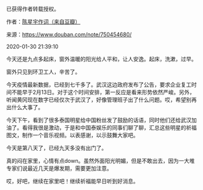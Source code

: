 已获得作者转载授权。


作者：[陈星宇作词（来自豆瓣）](https://www.douban.com/people/chenxingyu2009/)


来源：https://www.douban.com/note/750454680/


2020-01-30 21:39:10


今天还是九点多起床，窗外温暖的阳光给人平和，让人安逸。起床，洗漱，过早。  

窗外只见到环卫工人，辛苦了。  

今天疫情最新数据，已经到七千多了。武汉这边政府发布了公告，要求企业复工时间不能早于2月13日。对于这个时间安排，第一反应是看来形势依然严峻。另外，听闻黄冈现在数字已经仅次于武汉了，好像管理班子出了什么问题。哎，希望别再出什么大事了。  

今天下午，看到了很多泰国明星给中国粉丝发了鼓励的话语，同时他们还给武汉加油了。看得我很是激动，于是和中国泰娱乐的同事们聊了聊，汇总这些明星的祈福图文，制作一个音乐视频。以表感谢，以示鼓舞大家吧。  

今天是第八天了，已经九天多没有出门了。  

真的闷在家里，心情有点down。虽然外面阳光明媚，但是不敢出去，因为一大堆专家们说最近几天是爆发期，需要更加注意。  

哎，好吧，继续在家里吧！继续祈福能早日听到好消息。  


